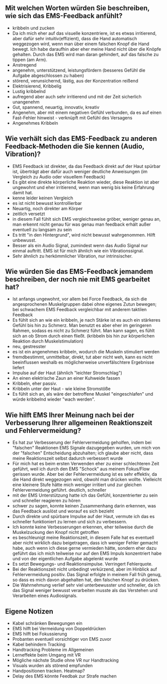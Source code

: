 
## Mit welchen Worten würden Sie beschreiben, wie sich das EMS-Feedback anfühlt?

- kribbeln und zucken
- Da ich mich eher auf das visuelle konzentriere, ist es etwas irritierend, aber dafür sehr intuitiv(effizient), dass die Hand automatisch weggezogen wird, wenn man über einem falschen Knopf die Hand bewegt. Ich habe daraufhin aber eher meine Hand nicht über die Knöpfe gehalten. Durch das EMS wird man daran gehindert, auf das falsche zu tippen (am Arm).
- Anstregend
- angenehm, unterstützend, leistungsfördern (besseres Gefühl die Aufgabe abgeschlossen zu haben) 
- störend, verunsichernd, lästig, aus der Konzentration reißend
- Elektrisierend, Kribbelig
- Lustig kribbelnd
- aufregend aber auch sehr irritierend und mit der Zeit sicherlich unangenehm
- Gut, spannend, neuartig, innovativ, kreativ
- Angenehm, aber mit einem negativen Gefühl verbunden, da es auf einen Fast-Fehler hinweist - verknüpft mit Gefühl des Versagens
- Angenehmes Kribbeln 

## Wie verhält sich das EMS-Feedback zu anderen Feedback-Methoden die Sie kennen (Audio, Vibration)?

- EMS Feedback ist direkter, da das Feedback direkt auf der Haut spürbar ist, überträgt aber dafür auch weniger deutliche Anweisungen (im Vergleich zu Audio oder visuellem Feedback)
- Es gibt eine direkte körperliche Reaktion wieder, diese Reaktion ist aber ungewohnt und eher irritierend, wenn man wenig bis keine Erfahrung damit hat.
- kenne leider keinen Vergleich
- es ist nicht bewusst kontrollierbar
- Neuartig, noch direkter am Körper
- zeitlich versetzt
- in diesem Fall fühlt sich EMS vergleichsweise gröber, weniger genau an, man erkennt nicht genau für was genau man feedback erhält außer eventuell zu langsam zu sein
- Es tritt "in den Hintergrund", wird nicht bewusst wahrgenommen. Hilft unbewusst.
- Besser als ein Audio Signal, zumindest wenn das Audio Signal nur einmal auftritt. EMS ist für mich ähnlich wie ein Vibrationssignal. 
- Sehr ähnlich zu herkömmlicher Vibration, nur intrinsischer.

## Wie würden Sie das EMS-Feedback jemandem beschreiben, der noch nie mit EMS gearbeitet hat?

- Ist anfangs ungewohnt, vor allem bei Force Feedback, da sich die angesprochenen Muskelgruppen dabei ohne eigenes Zutun bewegen; bei schwachem EMS Feedback vergleichbar mit anderem taktilen Feedback
- Es fühlt sich an wie ein kribbeln, je nach Stärke ist es auch ein stärkeres Gefühl bis hin zu Schmerz. Man benutzt es aber eher im geringeren Rahmen, sodass es nicht zu Schmerz führt. Man kann sagen, es fühlt sich an ob Strom   durch einen fließt. (kribbeln bis hin zur körperlichen Reaktion durch Muskelstimulation)
- neu, gestresster
- es ist ein angenehmes kribbeln, wodurch die Muskeln stimuliert werden 
- fremdbestimmt, unmittelbar, direkt, tut aber nicht weh, kann es nicht beeinflussen weshalb es möglicherweise unverfälschtere Ergebnisse liefert
- Impulse auf der Haut (ähnlich "leichter Stromschlag")
- An einen elektrische Zaun an einer Kuhweide fassen
- Kribbeln, eher passiv.
- Kribbeln unter der Haut - wie kleine Stromstöße
- Es fühlt sich an, als wäre der betroffene Muskel "eingeschlafen" und würde kribbelnd wieder "wach werden".

## Wie hilft EMS Ihrer Meinung nach bei der Verbesserung Ihrer allgemeinen Reaktionszeit und Fehlervermeidung?

- Es hat zur Verbesserung der Fehlervermeidung geholfen, indem bei "falschen" Reaktionen EMS Signale dazugegeben wurden, um mich von der "falschen" Entscheidung abzuhalten; ich glaube aber nicht, dass meine Reaktionszeit selbst dadurch verbessert wurde
- Für mich hat es beim ersten Verwenden eher zu einer schlechteren Zeit geführt, weil ich durch den EMS "Schock" aus meinem Fokus/Flow gerissen wurde. Aber bei der Fehlervermeidung ist es sehr effektiv, da die Hand direkt weggezogen wird, obwohl man drücken wollte. Vielleicht eine kleinere Stufe hätte mich weniger irritiert und zur gleichen Fehlervermeidung geführt.
deutlich, schneller
- mit der EMS Unterstützung hatte ich das Gefühl, konzentrierter zu sein und schneller reagieren zu hören 
- schwer zu sagen, konnte keinen Zusammenhang darin erkennen, was das Feedback auslöst und worauf es sich bezieht
- Durch direkte und spürbare Impulse auf der Haut, vermute ich das es schneller funktioniert zu lernen und sich zu verbessern.
- Ich konnte keine Verbesserungen erkennen, eher teilweise durch die Muskelzuckung den Knopf nicht getroffen
- es beschleunigt meine Reaktionszeit, in diesem Falle hat es eventuell aber nicht wirklich dazu beigetragen, dass ich weniger Fehler gemacht habe, auch wenn ich diese gerne vermieden hätte, sondern eher dazu geführt das ich mich teilweise nur auf den EMS Impuls konzentriert habe und von der eigentlichen Aufgabe abgelenkt wurde
- Es setzt Bewegungs- und Reaktionsimpulse. Verringert Fehlerquote.
- Bei der Reaktionszeit nicht unbedingt verkürzend, aber im Hinblick auf Fehlervermeidung positiv. Das Signal erfolgte in meinem Fall früh genug, so dass es mich davon abgehalten hat, den falschen Knopf zu drücken.
- Die Wahrnehmung verlief sehr viel unterbewusster und schneller, da ich das Signal weniger bewusst verarbeiten musste als das Verstehen und Verarbeiten eines Audiosignals.

## Eigene Notizen
 - Kabel schränken Bewegungen ein
 - EMS hilft bei Vermeidung von Doppeldrücken
 - EMS hilft bei Fokussierung
 - Probanten eventuell vorsichtiger von EMS zuvor
 - Kabel behindern Tracking
 - Handtracking Probleme im Allgemeinen
 - Lerneffekte beim Umgang mit VR
 - Mögliche nächste Studie ohne VR nur Handtracking
 - Visuals wurden als störend empfunden
 - Handpositionen tracken. Heatmap?
 - Delay des EMS könnte Feedbak zur Strafe machen